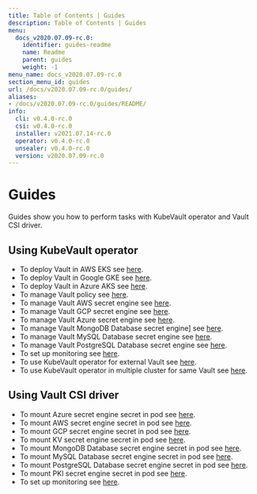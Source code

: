 ```yaml
---
title: Table of Contents | Guides
description: Table of Contents | Guides
menu:
  docs_v2020.07.09-rc.0:
    identifier: guides-readme
    name: Readme
    parent: guides
    weight: -1
menu_name: docs_v2020.07.09-rc.0
section_menu_id: guides
url: /docs/v2020.07.09-rc.0/guides/
aliases:
- /docs/v2020.07.09-rc.0/guides/README/
info:
  cli: v0.4.0-rc.0
  csi: v0.4.0-rc.0
  installer: v2021.07.14-rc.0
  operator: v0.4.0-rc.0
  unsealer: v0.4.0-rc.0
  version: v2020.07.09-rc.0
---
```


# Guides

Guides show you how to perform tasks with KubeVault operator and Vault CSI driver.

## Using KubeVault operator

- To deploy Vault in AWS EKS see [here](/docs/v2020.07.09-rc.0/guides/platforms/eks).
- To deploy Vault in Google GKE see [here](/docs/v2020.07.09-rc.0/guides/platforms/gke).
- To deploy Vault in Azure AKS see [here](/docs/v2020.07.09-rc.0/guides/platforms/aks).
- To manage Vault policy see [here](/docs/v2020.07.09-rc.0/guides/policy-management/overview).
- To manage Vault AWS secret engine see [here](/docs/v2020.07.09-rc.0/guides/secret-engines/aws/overview).
- To manage Vault GCP secret engine see [here](/docs/v2020.07.09-rc.0/guides/secret-engines/gcp/overview).
- To manage Vault Azure secret engine see [here](/docs/v2020.07.09-rc.0/guides/secret-engines/azure/overview).
- To manage Vault MongoDB Database secret engine] see [here](/docs/v2020.07.09-rc.0/guides/secret-engines/mongodb/overview).
- To manage Vault MySQL Database secret engine see [here](/docs/v2020.07.09-rc.0/guides/secret-engines/mysql/overview).
- To manage Vault PostgreSQL Database secret engine see [here](/docs/v2020.07.09-rc.0/guides/secret-engines/postgres/overview).
- To set up monitoring see [here](/docs/v2020.07.09-rc.0/guides/monitoring/overview).
- To use KubeVault operator for external Vault see [here](/docs/v2020.07.09-rc.0/guides/platforms/external-vault).
- To use KubeVault operator in multiple cluster for same Vault see [here](/docs/v2020.07.09-rc.0/guides/platforms/multi-cluster-vault).

## Using Vault CSI driver

- To mount Azure secret engine secret in pod see [here](/docs/v2020.07.09-rc.0/guides/secret-engines/azure/csi-driver).
- To mount AWS secret engine secret in pod see [here](/docs/v2020.07.09-rc.0/guides/secret-engines/aws/csi-driver).
- To mount GCP secret engine secret in pod see [here](/docs/v2020.07.09-rc.0/guides/secret-engines/gcp/csi-driver).
- To mount KV secret engine secret in pod see [here](/docs/v2020.07.09-rc.0/guides/secret-engines/kv/csi-driver).
- To mount MongoDB Database secret engine secret in pod see [here](/docs/v2020.07.09-rc.0/guides/secret-engines/mongodb/csi-driver).
- To mount MySQL Database secret engine secret in pod see [here](/docs/v2020.07.09-rc.0/guides/secret-engines/mysql/csi-driver).
- To mount PostgreSQL Database secret engine secret in pod see [here](/docs/v2020.07.09-rc.0/guides/secret-engines/postgres/csi-driver).
- To mount PKI secret engine secret in pod see [here](/docs/v2020.07.09-rc.0/guides/secret-engines/pki/csi-driver).
- To set up monitoring see [here](/docs/v2020.07.09-rc.0/guides/monitoring/overview).
